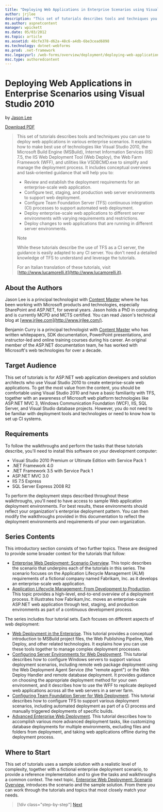 ```yaml
---
title: "Deploying Web Applications in Enterprise Scenarios using Visual Studio 2010 | Microsoft Docs"
author: jrjlee
description: "This set of tutorials describes tools and techniques you can use to deploy web applications in various enterprise scenarios. It explains how to make best use..."
ms.author: aspnetcontent
manager: wpickett
ms.date: 05/03/2012
ms.topic: article
ms.assetid: 48cfe378-d62a-48c6-a4db-6be3cead6898
ms.technology: dotnet-webforms
ms.prod: .net-framework
msc.legacyurl: /web-forms/overview/deployment/deploying-web-applications-in-enterprise-scenarios/deploying-web-applications-in-enterprise-scenarios
msc.type: authoredcontent
---
```

Deploying Web Applications in Enterprise Scenarios using Visual Studio 2010
====================
by [Jason Lee](https://github.com/jrjlee)

[Download PDF](https://msdnshared.blob.core.windows.net/media/MSDNBlogsFS/prod.evol.blogs.msdn.com/CommunityServer.Blogs.Components.WeblogFiles/00/00/00/63/56/8130.DeployingWebAppsInEnterpriseScenarios.pdf)

> This set of tutorials describes tools and techniques you can use to deploy web applications in various enterprise scenarios. It explains how to make best use of technologies like Visual Studio 2010, the Microsoft Build Engine (MSBuild), Internet Information Services (IIS) 7.5, the IIS Web Deployment Tool (Web Deploy), the Web Farm Framework (WFF), and utilities like VSDBCMD.exe to simplify and manage the deployment process. It includes conceptual overviews and task-oriented guidance that will help you to:
> 
> - Review and establish the deployment requirements for an enterprise-scale web application.
> - Configure test, staging, and production web server environments to support web deployment.
> - Configure Team Foundation Server (TFS) continuous integration (CI) processes to support automated web deployment.
> - Deploy enterprise-scale web applications to different server environments with varying requirements and restrictions.
> - Deploy changes to web applications that are running in different server environments.
> 
> > [!NOTE]
> > While these tutorials describe the use of TFS as a CI server, the guidance is easily adapted to any CI server. You don't need a detailed knowledge of TFS to understand and leverage the tutorials.
> 
> 
> For an Italian translation of these tutorials, visit [http://www.lucamorelli.it](http://www.lucamorelli.it).


## About the Authors

Jason Lee is a principal technologist with [Content Master](http://www.contentmaster.com/) where he has been working with Microsoft products and technologies, especially SharePoint and ASP.NET, for several years. Jason holds a PhD in computing and is currently MCPD and MCTS certified. You can read Jason's technical blog at [www.jrjlee.com](http://www.jrjlee.com/).

Benjamin Curry is a principal technologist with [Content Master](http://www.contentmaster.com/) who has written whitepapers, SDK documentation, PowerPoint presentations, and instructor-led and online training courses during his career. An original member of the ASP.NET documentation team, he has worked with Microsoft's web technologies for over a decade.

## Target Audience

This set of tutorials is for ASP.NET web application developers and solution architects who use Visual Studio 2010 to create enterprise-scale web applications. To get the most value from the content, you should be comfortable using Visual Studio 2010 and have a basic familiarity with TFS, together with an awareness of Microsoft web platform technologies like ASP.NET MVC 3, Windows Communication Foundation (WCF), IIS, SQL Server, and Visual Studio database projects. However, you do not need to be familiar with deployment tools and technologies or need to know how to set up CI systems.

## Requirements

To follow the walkthroughs and perform the tasks that these tutorials describe, you'll need to install this software on your development computer:

- Visual Studio 2010 Premium or Ultimate Edition with Service Pack 1
- .NET Framework 4.0
- .NET Framework 3.5 with Service Pack 1
- ASP.NET MVC 3.0
- IIS 7.5 Express
- SQL Server Express 2008 R2

To perform the deployment steps described throughout these walkthroughs, you'll need to have access to sample Web application deployment environments. For best results, these environments should reflect your organization's enterprise deployment pattern. You can then modify the walkthroughs provided in this documentation to reflect the deployment environments and requirements of your own organization.

## Series Contents

This introductory section consists of two further topics. These are designed to provide some broader context for the tutorials that follow:

- [Enterprise Web Deployment: Scenario Overview](enterprise-web-deployment-scenario-overview.md). This topic describes the scenario that underpins each of the tutorials in this series. The scenario focuses on the Application Lifecycle Management (ALM) requirements of a fictional company named Fabrikam, Inc. as it develops an enterprise-scale web application.
- [Application Lifecycle Management: From Development to Production](application-lifecycle-management-from-development-to-production.md). This topic provides a high-level, end-to-end overview of a deployment process. It illustrates how Fabrikam,Inc. moves an enterprise-scale ASP.NET web application through test, staging, and production environments as part of a continuous development process.

The series includes four tutorial sets. Each focuses on different aspects of web deployment:

- [Web Deployment in the Enterprise](../web-deployment-in-the-enterprise/web-deployment-in-the-enterprise.md). This tutorial provides a conceptual introduction to MSBuild project files, the Web Publishing Pipeline, Web Deploy, and other related technologies. It explains how you can use these tools together to manage complex deployment processes.
- [Configuring Server Environments for Web Deployment](../configuring-server-environments-for-web-deployment/configuring-server-environments-for-web-deployment.md). This tutorial describes how to configure Windows servers to support various deployment scenarios, including remote web package deployment using the Web Deployment Agent Service (the "remote agent") or the Web Deploy Handler and remote database deployment. It provides guidance on choosing the appropriate deployment method for your own environment, and it describes how to use the WFF to replicate deployed web applications across all the web servers in a server farm.
- [Configuring Team Foundation Server for Web Deployment](../configuring-team-foundation-server-for-web-deployment/configuring-team-foundation-server-for-web-deployment.md). This tutorial describes how to configure TFS to support various deployment scenarios, including automated deployment as part of a CI process and manually triggered deployments of specific builds.
- [Advanced Enterprise Web Deployment](../advanced-enterprise-web-deployment/advanced-enterprise-web-deployment.md). This tutorial describes how to accomplish various more advanced deployment tasks, like customizing database deployments for multiple environments, excluding files and folders from deployment, and taking web applications offline during the deployment process.

## Where to Start

This set of tutorials uses a sample solution with a realistic level of complexity, together with a fictional enterprise deployment scenario, to provide a reference implementation and to give the tasks and walkthroughs a common context. The next topic, [Enterprise Web Deployment: Scenario Overview](enterprise-web-deployment-scenario-overview.md), introduces the scenario and the sample solution. From there you can work through the tutorials and topics that most closely match your needs.

>[!div class="step-by-step"]
[Next](enterprise-web-deployment-scenario-overview.md)